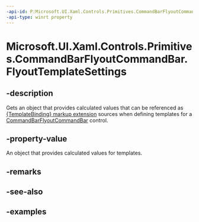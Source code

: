```yaml
---
-api-id: P:Microsoft.UI.Xaml.Controls.Primitives.CommandBarFlyoutCommandBar.FlyoutTemplateSettings
-api-type: winrt property
---
```

<!-- Property syntax.
public CommandBarFlyoutCommandBarTemplateSettings FlyoutTemplateSettings { get; }
-->

# Microsoft.UI.Xaml.Controls.Primitives.CommandBarFlyoutCommandBar.FlyoutTemplateSettings


## -description

Gets an object that provides calculated values that can be referenced as [{TemplateBinding} markup extension](https://docs.microsoft.com/windows/uwp/xaml-platform/templatebinding-markup-extension) sources when defining templates for a [CommandBarFlyoutCommandBar](commandbarflyoutcommandbar.md) control.


## -property-value

An object that provides calculated values for templates.


## -remarks


## -see-also


## -examples


